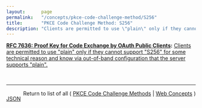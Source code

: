 ```yaml
---
layout:      page
permalink:   "/concepts/pkce-code-challenge-method/S256"
title:       "PKCE Code Challenge Method: S256"
description: "Clients are permitted to use \"plain\" only if they cannot support \"S256\" for some technical reason and know via out-of-band configuration that the server supports \"plain\"."
---
```


**[RFC 7636: Proof Key for Code Exchange by OAuth Public Clients](/specs/IETF/RFC/7636 "OAuth 2.0 public clients utilizing the Authorization Code Grant are susceptible to the authorization code interception attack.  This specification describes the attack as well as a technique to mitigate against the threat through the use of Proof Key for Code Exchange (PKCE, pronounced &#34;pixy&#34;)."):** [Clients are permitted to use "plain" only if they cannot support "S256" for some technical reason and know via out-of-band configuration that the server supports "plain".](http://tools.ietf.org/html/rfc7636#section-4.2 "Read documentation for PKCE Code Challenge Method &#34;S256&#34;")

<br/>
<hr/>

<p style="float : left"><a href="./S256.json" title="JSON representing this particular Web Concept value">JSON</a></p>
<p style="text-align: right">Return to list of all ( <a href="../pkce-code-challenge-methods">PKCE Code Challenge Methods</a> | <a href="../">Web Concepts</a> )</p>

